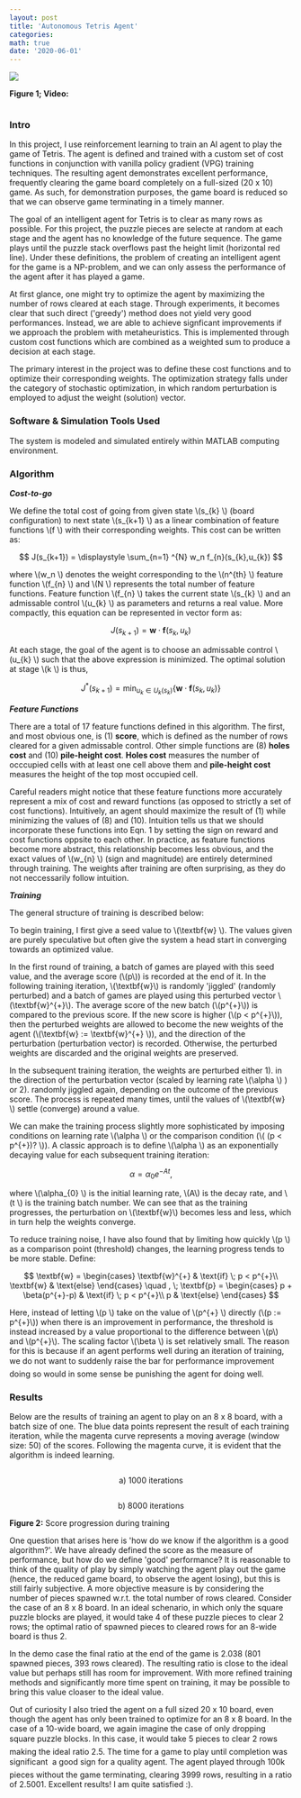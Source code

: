 ```yaml
---
layout: post
title: 'Autonomous Tetris Agent'
categories: 
math: true
date: '2020-06-01'
---
```

<img id="Figure 1" src="/images/thumbs/100.jpg" class="fit image">

<p><b>Figure 1; Video:</b></p>

<section id="two">
<div class="row 25%">
    <article class="3u 12u$(xsmall) work-item" style="margin-bottom: 0.5em;">
        <a href="https://youtu.be/eBs_t3VEXBo" data-poprox="youtube" class="image vid fit thumb">
            <img src="/images/thumbs/100.jpg" alt="" 
                    title="Autonomous Tetris Agent"
            />
        </a>
    </article>
</div>

</section>

### Intro ###

In this project, I use reinforcement learning to train an AI agent to play the game of Tetris. The agent is defined and trained with a custom set of cost functions in conjunction with vanilla policy gradient (VPG) training techniques. The resulting agent demonstrates excellent performance, frequently clearing the game board completely on a full-sized (20 x 10) game. As such, for demonstration purposes, the game board is reduced so that we can observe game terminating in a timely manner. 

The goal of an intelligent agent for Tetris is to clear as many rows as possible. For this project, the puzzle pieces are selecte at random at each stage and the agent has no knowledge of the future sequence. The game plays until the puzzle stack overflows past the height limit (horizontal red line). Under these definitions, the problem of creating an intelligent agent for the game is a NP-problem, and we can only assess the performance of the agent after it has played a game. 

At first glance, one might try to optimize the agent by maximizing the number of rows cleared at each stage. Through experiments, it becomes clear that such direct ('greedy') method does not yield very good performances. Instead, we are able to achieve signficant improvements if we approach the problem with metaheuristics. This is implemented through custom cost functions which are combined as a weighted sum to produce a decision at each stage. 

The primary interest in the project was to define these cost functions and to optimize their corresponding weights. The optimization strategy falls under the category of stochastic optimization, in which random perturbation is employed to adjust the weight (solution) vector. 

### Software & Simulation Tools Used ###

The system is modeled and simulated entirely within MATLAB computing environment.

### Algorithm ###


<b><em>Cost-to-go</em></b>

We define the total cost of going from given state \\\(s_{k} \\\) (board configuration) to next state \\\(s_{k+1} \\\) as a linear combination of feature functions \\\(f \\\) with their corresponding weights. This cost can be written as:

$$
J(s_{k+1}) = \displaystyle \sum_{n=1} ^{N} w_n f_{n}(s_{k},u_{k})
$$

where \\\(w_n \\\) denotes the weight corresponding to the \\\(n^{th} \\\) feature function \\\(f_{n} \\\) and \\\(N \\\) represents the total number of feature functions. Feature function \\\(f_{n} \\\) takes the current state \\\(s_{k} \\\) and an admissable control \\\(u_{k} \\\) as parameters and returns a real value. More compactly, this equation can be represented in vector form as:

$$
J(s_{k+1}) = \textbf{w} \cdot \textbf{f}(s_{k},u_{k})
$$

At each stage, the goal of the agent is to choose an admissable control \\\(u_{k} \\\) such that the above expression is minimized. The optimal solution at stage \\\(k \\\) is thus,

$$
J^{*}(s_{k+1}) = \min_{u_{k} \in U_{k}(s_{k}) } \{ \textbf{w} \cdot \textbf{f}(s_{k},u_{k}) \} \tag{Eqn. 1}
$$


<b><em>Feature Functions</em></b>

There are a total of 17 feature functions defined in this algorithm. The first, and most obvious one, is (1) <b>score</b>, which is defined as the number of rows cleared for a given admissable control. Other simple functions are (8) <b>holes cost</b> and (10) <b>pile-height cost</b>. <b>Holes cost</b> measures the number of occcupied cells with at least one cell above them and <b>pile-height cost</b> measures the height of the top most occupied cell.

Careful readers might notice that these feature functions more accurately represent a mix of cost and reward functions (as opposed to strictly a set of cost functions). Intuitively, an agent should maximize the result of (1) while minimizing the values of (8) and (10). Intuition tells us that we should incorporate these functions into Eqn. 1 by setting the sign on reward and cost functions oppsite to each other. In practice, as feature functions become more abstract, this relationship becomes less obvious, and the exact values of \\\(w_{n} \\\) (sign and magnitude) are entirely determined through training. The weights after training are often surprising, as they do not neccessarily follow intuition.

<b><em>Training</em></b>

The general structure of training is described below:

To begin training, I first give a seed value to \\\(\textbf{w} \\\). The values given are purely speculative but often give the system a head start in converging towards an optimized value.  

In the first round of training, a batch of games are played with this seed value, and the average score (\\\(p\\\)) is recorded at the end of it. In the following training iteration, \\\(\textbf{w}\\\) is randomly 'jiggled' (randomly perturbed) and a batch of games are played using this perturbed vector \\\(\textbf{w}^{+}\\\). The average score of the new batch (\\\(p^{+}\\\)) is compared to the previous score. If the new score is higher (\\\(p < p^{+}\\\)), then the perturbed weights are allowed to become the new weights of the agent (\\\(\textbf{w} := \textbf{w}^{+} \\\)), and the direction of the perturbation (perturbation vector) is recorded. Otherwise, the perturbed weights are discarded and the original weights are preserved.

In the subsequent training iteration, the weights are perturbed either 1). in the direction of the perturbation vector (scaled by learning rate \\\(\alpha \\\) ) or 2). randomly jiggled again, depending on the outcome of the previous score. The process is repeated many times, until the values of \\\(\textbf{w} \\\) settle (converge) around a value.

We can make the training process slightly more sophisticated by imposing conditions on learning rate \\\(\alpha \\\) or the comparison condition (\\\( (p < p^{+})? \\\)). A classic approach is to define \\\(\alpha \\\) as an exponentially decaying value for each subsequent training iteration:

$$
\alpha = \alpha_{0} e^{-At},
$$

where \\\(\alpha_{0} \\\) is the initial learning rate, \\\(A\\\) is the decay rate, and \\\(t \\\) is the training batch number. We can see that as the training progresses, the perturbation on \\\(\textbf{w}\\\) becomes less and less, which in turn help the weights converge.

To reduce training noise, I have also found that by limiting how quickly \\\(p \\\) as a comparison point (threshold) changes, the learning progress tends to be more stable. Define:

$$
\textbf{w} = 
    \begin{cases}
        \textbf{w}^{+}  & \text{if} \; p < p^{+}\\
        \textbf{w}      & \text{else}
    \end{cases}
\quad
, \; 
\textbf{p} =
    \begin{cases}
        p + \beta(p^{+}-p) & \text{if} \; p < p^{+}\\
        p                  & \text{else}
    \end{cases}
$$

Here, instead of letting \\\(p \\\) take on the value of \\\(p^{+} \\\) directly (\\\(p := p^{+}\\\)) when there is an improvement in performance, the threshold is instead increased by a value proportional to the difference between \\\(p\\\) and \\\(p^{+}\\\). The scaling factor \\\(\beta \\\) is set relatively small. The reason for this is because if an agent performs well during an iteration of training, we do not want to suddenly raise the bar for performance improvement &#151; doing so would in some sense be punishing the agent for doing well.

### Results ###

Below are the results of training an agent to play on an 8 x 8 board, with a batch size of one. The blue data points represent the result of each training iteration, while the magenta curve represents a moving average (window size: 50) of the scores. Following the magenta curve, it is evident that the algorithm is indeed learning. 

<section id="gallery1">
<div class="row 25%">
    <article class="5u 12u$(xsmall) work-item" style="margin-bottom: 0.5em;">
        <a href="/images/fulls/tetris/Tetris_score_graph1.png" class="image fit thumb" style="margin: 0.35em auto;"><img src="/images/fulls/tetris/Tetris_score_graph1.png" alt="" /></a>
        <p style="text-align: center;">a) 1000 iterations</p>
    </article>
    <article class="5u$ 12u$(xsmall) work-item" style="margin-bottom: 0.5em;">
        <a href="/images/fulls/tetris/Tetris_score_graph3.png" class="image fit thumb" style="margin: 0.35em auto;"><img src="/images/fulls/tetris/Tetris_score_graph3.png" alt="" /></a>
        <p style="text-align: center;">b) 8000 iterations</p>
    </article>
    <p id="Figure 3"><b>Figure 2:</b> Score progression during training</p>
</div>

</section>

One question that arises here is 'how do we know if the algorithm is a good algorithm?'. We have already defined the score as the measure of performance, but how do we define 'good' performance? It is reasonable to think of the quality of play by simply watching the agent play out the game (hence, the reduced game board, to observe the agent losing), but this is still fairly subjective. A more objective measure is by considering the number of pieces spawned w.r.t. the total number of rows cleared. Consider the case of an 8 x 8 board. In an ideal schenario, in which only the square puzzle blocks are played, it would take 4 of these puzzle pieces to clear 2 rows; the optimal ratio of spawned pieces to cleared rows for an 8-wide board is thus 2. 

In the demo case the final ratio at the end of the game is 2.038 (801 spawned pieces, 393 rows cleared). The resulting ratio is close to the ideal value but perhaps still has room for improvement. With more refined training methods and significantly more time spent on training, it may be possible to bring this value cloaser to the ideal value. 

Out of curiosity I also tried the agent on a full sized 20 x 10 board, even though the agent has only been trained to optimize for an 8 x 8 board. In the case of a 10-wide board, we again imagine the case of only dropping square puzzle blocks. In this case, it would take 5 pieces to clear 2 rows &#151; making the ideal ratio 2.5. The time for a game to play until completion was significant &#151; a good sign for a quality agent. The agent played through 100k pieces without the game terminating, clearing 3999 rows, resulting in a ratio of 2.5001. Excellent results! I am quite satisfied :).
